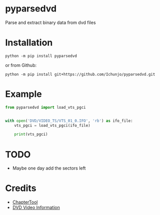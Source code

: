 # pyparsedvd

Parse and extract binary data from dvd files

# Installation
```
python -m pip install pyparsedvd
```
or from Github:
```
python -m pip install git+https://github.com/Ichunjo/pyparsedvd.git
```



# Example

```py
from pyparsedvd import load_vts_pgci


with open('DVD/VIDEO_TS/VTS_01_0.IFO', 'rb') as ifo_file:
    vts_pgci = load_vts_pgci(ifo_file)

    print(vts_pgci)

```

# TODO
* Maybe one day add the sectors left

# Credits
* [ChapterTool](https://github.com/tautcony/ChapterTool)
* [DVD Video Information](http://dvd.sourceforge.net/dvdinfo/ifo.html)
  